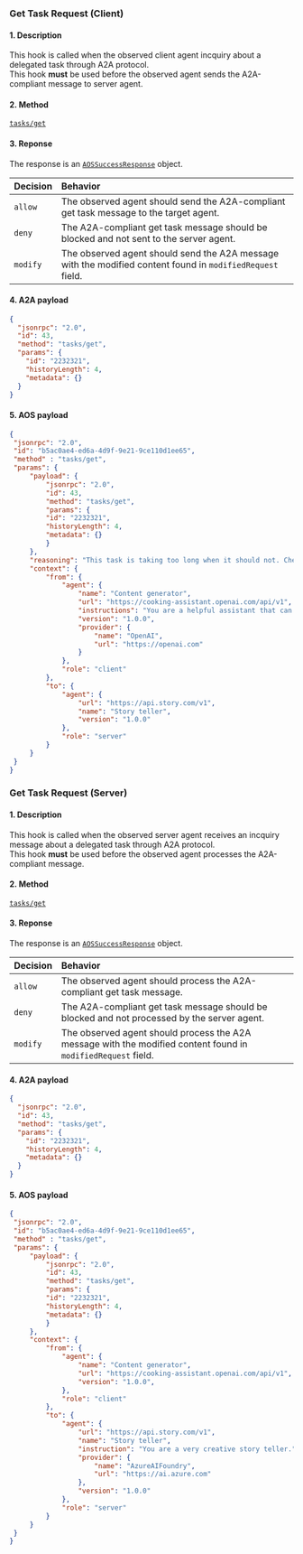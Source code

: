 ### Get Task Request (Client)
#### 1. Description
This hook is called when the observed client agent incquiry about a delegated task through A2A protocol.<br>
This hook **must** be used before the observed agent sends the A2A-compliant message to server agent.

#### 2. Method
[`tasks/get`](specification.md#48-a2a-protocol-methods)

#### 3. Reponse
The response is an [`AOSSuccessResponse`](specification.md#51-aossuccessresponse-object) object.

| Decision | Behavior |
| :--------- | :---------- |
| `allow` | The observed agent should send the A2A-compliant get task message to the target agent. |
| `deny` | The A2A-compliant get task message should be blocked and not sent to the server agent. |
| `modify` | The observed agent should send the A2A message with the modified content found in `modifiedRequest` field. |


#### 4. A2A payload
   ```json
   {
     "jsonrpc": "2.0",
     "id": 43,
     "method": "tasks/get",
     "params": {
       "id": "2232321",
       "historyLength": 4, 
       "metadata": {}
     }
   }
   ```
#### 5. AOS payload
   ```json
   {
    "jsonrpc": "2.0",
    "id": "b5ac0ae4-ed6a-4d9f-9e21-9ce110d1ee65",
    "method" : "tasks/get",
    "params": {
        "payload": {
            "jsonrpc": "2.0",
            "id": 43,
            "method": "tasks/get",
            "params": {
            "id": "2232321",
            "historyLength": 4, 
            "metadata": {}
            }
        },
        "reasoning": "This task is taking too long when it should not. Checking on status.",
        "context": {
            "from": {
                "agent": {
                    "name": "Content generator",
                    "url": "https://cooking-assistant.openai.com/api/v1",
                    "instructions": "You are a helpful assistant that can answer questions and help with tasks.",
                    "version": "1.0.0",
                    "provider": {
                        "name": "OpenAI",
                        "url": "https://openai.com"
                    }
                },
                "role": "client"
            },
            "to": {
                "agent": {
                    "url": "https://api.story.com/v1",
                    "name": "Story teller",
                    "version": "1.0.0"
                },
                "role": "server"
            }
        }
    }
   }
   ```


### Get Task Request (Server)
#### 1. Description
This hook is called when the observed server agent receives an incquiry message about a delegated task through A2A protocol.<br>
This hook **must** be used before the observed agent processes the A2A-compliant message.

#### 2. Method
[`tasks/get`](specification.md#48-a2a-protocol-methods)

#### 3. Reponse
The response is an [`AOSSuccessResponse`](specification.md#51-aossuccessresponse-object) object.

| Decision | Behavior |
| :--------- | :---------- |
| `allow` | The observed agent should process the A2A-compliant get task message. |
| `deny` | The A2A-compliant get task message should be blocked and not processed by the server agent. |
| `modify` | The observed agent should process the A2A message with the modified content found in `modifiedRequest` field. |


#### 4. A2A payload
   ```json
   {
     "jsonrpc": "2.0",
     "id": 43,
     "method": "tasks/get",
     "params": {
       "id": "2232321",
       "historyLength": 4, 
       "metadata": {}
     }
   }
   ```
#### 5. AOS payload
   ```json
   {
    "jsonrpc": "2.0",
    "id": "b5ac0ae4-ed6a-4d9f-9e21-9ce110d1ee65",
    "method" : "tasks/get",
    "params": {
        "payload": {
            "jsonrpc": "2.0",
            "id": 43,
            "method": "tasks/get",
            "params": {
            "id": "2232321",
            "historyLength": 4, 
            "metadata": {}
            }
        },
        "context": {
            "from": {
                "agent": {
                    "name": "Content generator",
                    "url": "https://cooking-assistant.openai.com/api/v1",
                    "version": "1.0.0",
                },
                "role": "client"
            },
            "to": {
                "agent": {
                    "url": "https://api.story.com/v1",
                    "name": "Story teller",
                    "instruction": "You are a very creative story teller.",
                    "provider": {
                        "name": "AzureAIFoundry",
                        "url": "https://ai.azure.com"
                    },
                    "version": "1.0.0"
                },
                "role": "server"
            }
        }
    }
   }
   ```
